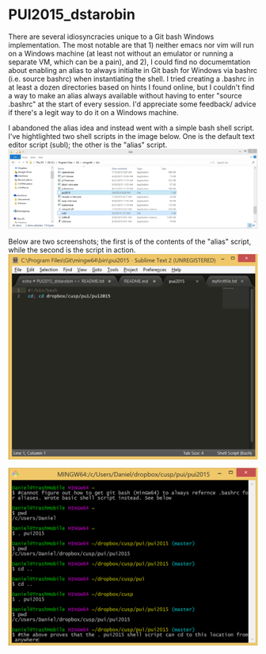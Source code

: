 # PUI2015_dstarobin

There are several idiosyncracies unique to a Git bash Windows
implementation. The most notable are that 1) neither emacs nor 
vim will run on a Windows machine (at least not without an
emulator or running a separate VM, which can be a pain), 
and 2), I could find no documemtation about enabling an alias
to always initialte in Git bash for Windows via bashrc 
(i.e. source bashrc) when instantiating the shell. I tried
creating a .bashrc in at least a dozen directories based on
hints I found online, but I couldn't find a way to make an 
alias always available without having to enter "source .bashrc"
at the start of every session. I'd appreciate some feedback/
advice if there's a legit way to do it on a Windows machine.

I abandoned the alias idea and instead went with a simple 
bash shell script. I've hightlighted two shell scripts in the
image below. One is the default text editor script (subl); the 
other is the "alias" script.
![Bash script directory locations](bashscripts.png)

Below are two screenshots; the first is of the contents of 
the "alias" script, while the second is the script in action.
![Alt text](alias_script.png)

![Alt text](MinGW64_bash_shell.png)

